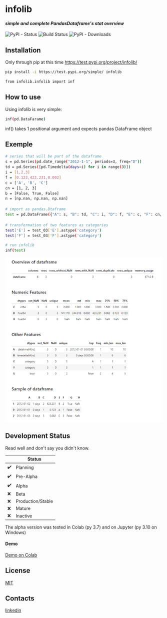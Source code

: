 # infolib
#### _simple and complete PandasDataframe's stat overview_
![PyPI - Status](https://img.shields.io/pypi/status/infolib) ![Build Status](https://img.shields.io/badge/python-3.7%20%7C%203.8%20%7C%203.9%20%7C%203.10-blue) ![PyPI - Downloads](https://img.shields.io/pypi/dm/infolib?color=green)

## Installation

Only through pip at this time
https://test.pypi.org/project/infolib/

```sh
pip install -i https://test.pypi.org/simple/ infolib
```
```sh
from infolib.infolib import inf
```
## How to use

Using infolib is very simple:
```sh
inf(pd.DataFarame)
```
inf() takes 1 positional argument and expects pandas DataFrame object

## Exemple

```sh
# series that will be part of the dataframe
s = pd.Series(pd.date_range("2012-1-1", periods=3, freq="D"))
td = pd.Series([pd.Timedelta(days=i) for i in range(3)])
i = [1,2,3]
f = [0.123,423.231,0.002]
c = ['A', 'B', 'C']
cn = [1, 2, 3]
b = [False, True, False]
n = [np.nan, np.nan, np.nan]

# import as pandas.Dtaframe
test = pd.DataFrame({"A": s, "B": td, "C": i, "D": f, "E": c, "F": cn, "G": b, "H": n})

# transformation of two features as categories
test['E'] = test_03['E'].astype('category')
test['F'] = test_03['F'].astype('category')
```

```sh
# run infolib
inf(test)
```

![Infolib output](https://raw.githubusercontent.com/AntonelloManenti/infolib/main/tests/output_infolib.PNG)

## Development Status

Read well and don't say you didn't know.

|| Status|
| ------ |------ |
| ✔️| Planning|
| ✔️| Pre-Alpha|
| ✔️| Alpha|
| ❌|Beta
| ❌ |Production/Stable |
|❌|Mature|
|❌|Inactive|

The alpha version was tested in Colab (py 3.7)
and on Jupyter (py 3.10 on Windows)


#### Demo
[Demo on Colab]


## License

[MIT]

## Contacts

[linkedin]

[//]: # (These are reference links used in the body of this note and get stripped out when the markdown processor does its job. There is no need to format nicely because it shouldn't be seen. Thanks SO - http://stackoverflow.com/questions/4823468/store-comments-in-markdown-syntax)

   [Demo on Colab]: <https://colab.research.google.com/drive/1KTI7CwP_E7IJod_WiD0PT31MaRBdhiki?usp=sharing>
   [MIT]:<https://github.com/AntonelloManenti/infolib/blob/main/LICENSE>
   [linkedin]:<https://www.linkedin.com/in/antonello-manenti/>
